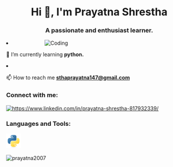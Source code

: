 <h1 align="center">Hi 👋, I'm Prayatna Shrestha</h1>
<h3 align="center">A passionate and enthusiast learner.</h3>
<img align="right" alt="Coding" width="400" src="![image](https://github.com/user-attachments/assets/e0165d8d-14ce-41f7-acfd-7209f2aa7139)"

- 🌱 I’m currently learning **python.**

- 📫 How to reach me **sthaprayatna147@gmail.com**

<h3 align="left">Connect with me:</h3>
<p align="left">
<a href="https://linkedin.com/in/https://www.linkedin.com/in/prayatna-shrestha-817932339/" target="blank"><img align="center" src="https://raw.githubusercontent.com/rahuldkjain/github-profile-readme-generator/master/src/images/icons/Social/linked-in-alt.svg" alt="https://www.linkedin.com/in/prayatna-shrestha-817932339/" height="30" width="40" /></a>
</p>

<h3 align="left">Languages and Tools:</h3>
<p align="left"> <a href="https://www.python.org" target="_blank" rel="noreferrer"> <img src="https://raw.githubusercontent.com/devicons/devicon/master/icons/python/python-original.svg" alt="python" width="40" height="40"/> </a> </p>

<p><img align="center" src="https://github-readme-stats.vercel.app/api/top-langs?username=prayatna2007&show_icons=true&locale=en&layout=compact" alt="prayatna2007" /></p>
